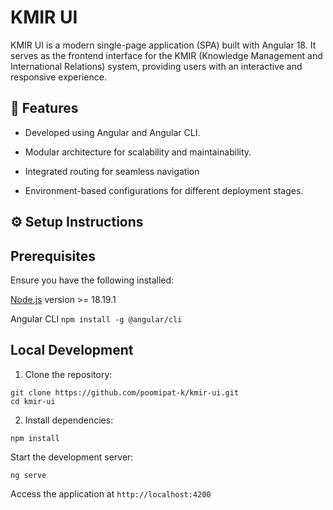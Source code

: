 # KMIR UI

KMIR UI is a modern single-page application (SPA) built with Angular 18. It serves as the frontend interface for the KMIR (Knowledge Management and International Relations) system, providing users with an interactive and responsive experience.

## 🚀 Features

- Developed using Angular and Angular CLI.

- Modular architecture for scalability and maintainability.

- Integrated routing for seamless navigation

- Environment-based configurations for different deployment stages.​

## ⚙️ Setup Instructions

## Prerequisites

Ensure you have the following installed:

[Node.js](https://nodejs.org/en/download) version >= 18.19.1

Angular CLI `npm install -g @angular/cli`

## Local Development

1. Clone the repository:

```
git clone https://github.com/poomipat-k/kmir-ui.git
cd kmir-ui
```

2. Install dependencies:

```
npm install
```

Start the development server:​

```
ng serve
```

Access the application at `http://localhost:4200`
